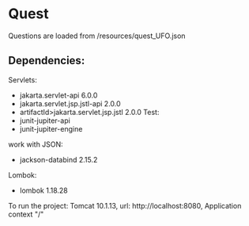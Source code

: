 # Quest
Questions are loaded from /resources/quest_UFO.json

## Dependencies:
Servlets:
* jakarta.servlet-api 6.0.0
* jakarta.servlet.jsp.jstl-api 2.0.0
* artifactId>jakarta.servlet.jsp.jstl 2.0.0
Test:
* junit-jupiter-api
* junit-jupiter-engine

work with JSON:
* jackson-databind 2.15.2

Lombok:
* lombok 1.18.28

To run the project: Tomcat 10.1.13, url: http://localhost:8080, Application context "/"